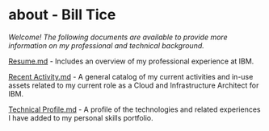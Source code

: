 # about - Bill Tice

<i>Welcome! The following documents are available to provide more information on my professional and technical background.</i>

<a href="Resume.md">Resume.md</a> - Includes an overview of my professional experience at IBM.

<a href="Recent Activity.md">Recent Activity.md</a> - A general catalog of my current activities and in-use assets related to my current role as a Cloud and Infrastructure Architect for IBM. 

<a href="Technical Profile.md">Technical Profile.md</a> - A profile of the technologies and related experiences I have added to my personal skills portfolio.
